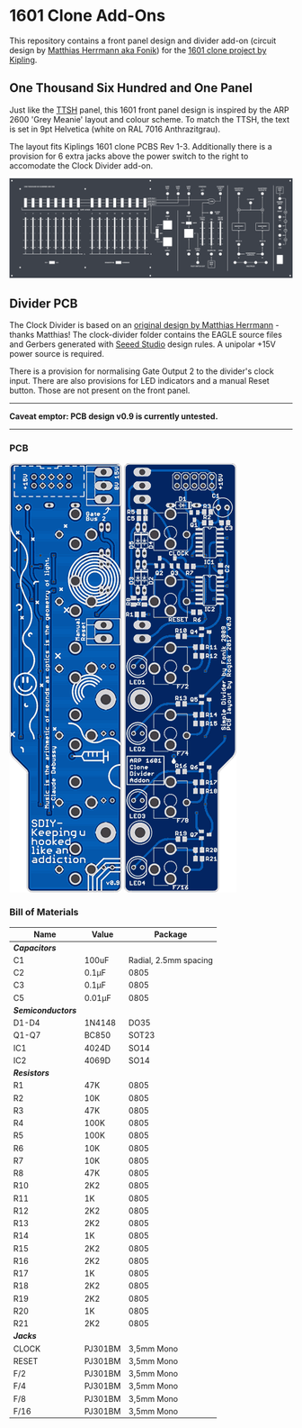 # 1601 Clone Add-Ons

This repository contains a front panel design and divider add-on (circuit design by [Matthias Herrmann aka Fonik](http://www.modular.fonik.de/)) for the [1601 clone project by Kipling](https://www.muffwiggler.com/forum/viewtopic.php?t=110640).


## One Thousand Six Hundred and One Panel 

Just like the [TTSH](http://www.thehumancomparator.net/) panel, this 1601 front panel design is inspired by the ARP 2600 'Grey Meanie' layout and colour scheme. To match the TTSH, the text is set in 9pt Helvetica (white on RAL 7016 Anthrazitgrau).

The layout fits Kiplings 1601 clone PCBS Rev 1-3. Additionally there is a provision for 6 extra jacks above the power switch to the right to accomodate the Clock Divider add-on.


![Panel](/docs/ttsh_style_panel.png?raw=true)


## Divider PCB

The Clock Divider is based on an [original design by Matthias Herrmann](http://www.modular.fonik.de/pdf/SimpleDividerSCH.pdf) - thanks Matthias! The clock-divider folder contains the EAGLE source files and Gerbers generated with [Seeed Studio](https://www.seeedstudio.com/) design rules. A unipolar +15V power source is required.

There is a provision for normalising Gate Output 2 to the divider's clock input. There are also provisions for LED indicators and a manual Reset button. Those are not present on the front panel.

 - - - -
**Caveat emptor: PCB design v0.9 is currently untested.**
 - - - -

### PCB

![PCB bottom](/docs/divider_bottom.png?raw=true) ![PCB top](/docs/divider_top.png?raw=true)


### Bill of Materials

Name                 |  Value       |  Package 
-----------------    | ------------ | ------------
***Capacitors***     |              |         
C1                   |  100uF       |  Radial, 2.5mm spacing
C2                   |  0.1µF       |  0805
C3                   |  0.1µF       |  0805
C5                   |  0.01µF      |  0805
***Semiconductors*** |              |         
D1-D4                |  1N4148      |  DO35 
Q1-Q7                |  BC850       |  SOT23
IC1                  |  4024D       |  SO14
IC2                  |  4069D       |  SO14
***Resistors***      |              |      
R1                   |  47K         |  0805
R2                   |  10K         |  0805
R3                   |  47K         |  0805
R4                   |  100K        |  0805
R5                   |  100K        |  0805
R6                   |  10K         |  0805
R7                   |  10K         |  0805
R8                   |  47K         |  0805
R10                  |  2K2         |  0805
R11                  |  1K          |  0805
R12                  |  2K2         |  0805
R13                  |  2K2         |  0805
R14                  |  1K          |  0805
R15                  |  2K2         |  0805
R16                  |  2K2         |  0805
R17                  |  1K          |  0805
R18                  |  2K2         |  0805
R19                  |  2K2         |  0805
R20                  |  1K          |  0805
R21                  |  2K2         |  0805
***Jacks***          |              |    
CLOCK                |  PJ301BM     |  3,5mm Mono
RESET                |  PJ301BM     |  3,5mm Mono
F/2                  |  PJ301BM     |  3,5mm Mono
F/4                  |  PJ301BM     |  3,5mm Mono
F/8                  |  PJ301BM     |  3,5mm Mono
F/16                 |  PJ301BM     |  3,5mm Mono
